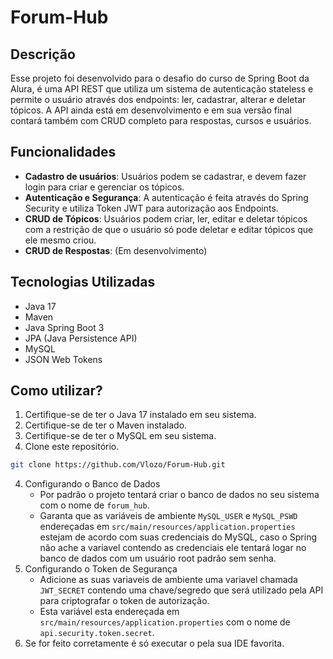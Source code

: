 # Forum-Hub
## Descrição
Esse projeto foi desenvolvido para o desafio do curso de Spring Boot da Alura, é uma API REST que utiliza um sistema de autenticação stateless 
e permite o usuário através dos endpoints: ler, cadastrar, alterar e deletar tópicos. A API ainda está em desenvolvimento e em sua
versão final contará também com CRUD completo para respostas, cursos e usuários.

## Funcionalidades
- **Cadastro de usuários**: Usuários podem se cadastrar, e devem fazer login para criar e gerenciar os tópicos.
- **Autenticação e Segurança**: A autenticação é feita através do Spring Security e utiliza Token JWT para autorização aos Endpoints.
- **CRUD de Tópicos**: Usuários podem criar, ler, editar e deletar tópicos com a restrição de que o usuário só pode deletar e editar tópicos
que ele mesmo criou.
- **CRUD de Respostas**: (Em desenvolvimento)

## Tecnologias Utilizadas
- Java 17
- Maven
- Java Spring Boot 3
- JPA (Java Persistence API)
- MySQL
- JSON Web Tokens

## Como utilizar?

1. Certifique-se de ter o Java 17 instalado em seu sistema.
2. Certifique-se de ter o Maven instalado.
3. Certifique-se de ter o MySQL em seu sistema.
4. Clone este repositório.
```bash
git clone https://github.com/Vlozo/Forum-Hub.git
```
4. Configurando o Banco de Dados
    - Por padrão o projeto tentará criar o banco de dados no seu sistema com o nome de `forum_hub`. 
    - Garanta que as variáveis de ambiente `MySQL_USER` e `MySQL_PSWD` endereçadas em `src/main/resources/application.properties` estejam de acordo com suas credenciais do MySQL,
 caso o Spring não ache a variavel contendo as credenciais ele tentará logar no banco de dados com um usuário root padrão sem senha.
5. Configurando o Token de Segurança
   - Adicione as suas variaveis de ambiente uma variavel chamada `JWT_SECRET` contendo uma chave/segredo que será utilizado pela API para criptografar
o token de autorização.
   - Esta variável esta endereçada em `src/main/resources/application.properties` com o nome de `api.security.token.secret`.
6. Se for feito corretamente é só executar o pela sua IDE favorita.


